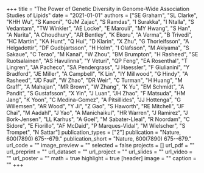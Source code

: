 +++
title = "The Power of Genetic Diversity in Genome-Wide Association Studies of Lipids"
date = "2021-01-01"
authors = ["SE Graham", "SL Clarke", "KHH Wu", "S Kanoni", "GJM Zajac", "S Ramdas", "I Surakka", "I Ntalla", "S Vedantam", "TW Winkler", "AE Locke", "E Marouli", "MY Hwang", "S Han", "A Narita", "A Choudhury", "AR Bentley", "K Ekoru", "A Verma", "B Trivedi", "HC Martin", "KA Hunt", "Q Hui", "D Klarin", "X Zhu", "G Thorleifsson", "A Helgadottir", "DF Gudbjartsson", "H Holm", "I Olafsson", "M Akiyama", "S Sakaue", "C Terao", "M Kanai", "W Zhou", "BM Brumpton", "H Rasheed", "SE Ruotsalainen", "AS Havulinna", "Y Veturi", "QP Feng", "EA Rosenthal", "T Lingren", "JA Pacheco", "SA Pendergrass", "J Haessler", "F Giulianini", "Y Bradford", "JE Miller", "A Campbell", "K Lin", "IY Millwood", "G Hindy", "A Rasheed", "JD Faul", "W Zhao", "DR Weir", "C Turman", "H Huang", "M Graff", "A Mahajan", "MR Brown", "W Zhang", "K Yu", "EM Schmidt", "A Pandit", "S Gustafsson", "X Yin", "J Luan", "JH Zhao", "F Matsuda", "HM Jang", "K Yoon", "C Medina-Gomez", "A Pitsillides", "JJ Hottenga", "G Willemsen", "AR Wood", "Y Ji", "Z Gao", "S Haworth", "RE Mitchell", "JF Chai", "M Aadahl", "J Yao", "A Manichaikul", "HR Warren", "J Ramirez", "J Bork-Jensen", "LL Karhus", "A Goel", "M Sabater-Lleal", "R Noordam", "C Sidore", "E Fiorillo", "AF McDaid", "P Marques-Vidal", "M Wielscher", "S Trompet", "N Sattar"]
publication_types = ["2"]
publication = "Nature, 600(7890) 675--679."
publication_short = "Nature, 600(7890) 675--679."
url_code = ""
image_preview = ""
selected = false
projects = []
url_pdf = ""
url_preprint = ""
url_dataset = ""
url_project = ""
url_slides = ""
url_video = ""
url_poster = ""
math = true
highlight = true
[header]
image = ""
caption = ""
+++
